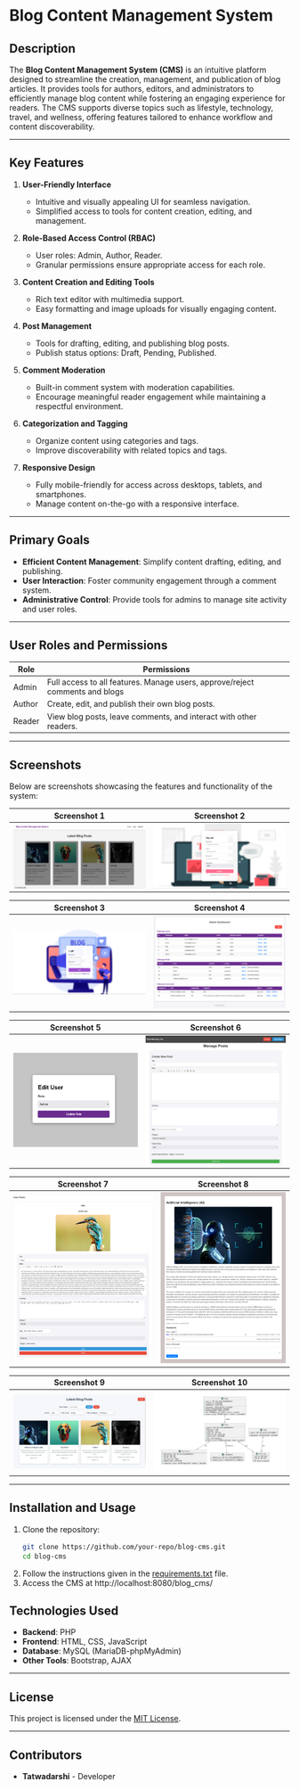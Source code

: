 # Blog Content Management System

## Description

The **Blog Content Management System (CMS)** is an intuitive platform designed to streamline the creation, management, and publication of blog articles. It provides tools for authors, editors, and administrators to efficiently manage blog content while fostering an engaging experience for readers. The CMS supports diverse topics such as lifestyle, technology, travel, and wellness, offering features tailored to enhance workflow and content discoverability.

---

## Key Features

1. **User-Friendly Interface**
   - Intuitive and visually appealing UI for seamless navigation.
   - Simplified access to tools for content creation, editing, and management.

2. **Role-Based Access Control (RBAC)**
   - User roles: Admin, Author, Reader.
   - Granular permissions ensure appropriate access for each role.

3. **Content Creation and Editing Tools**
   - Rich text editor with multimedia support.
   - Easy formatting and image uploads for visually engaging content.

4. **Post Management**
   - Tools for drafting, editing, and publishing blog posts.
   - Publish status options: Draft, Pending, Published.

5. **Comment Moderation**
   - Built-in comment system with moderation capabilities.
   - Encourage meaningful reader engagement while maintaining a respectful environment.

6. **Categorization and Tagging**
   - Organize content using categories and tags.
   - Improve discoverability with related topics and tags.

7. **Responsive Design**
   - Fully mobile-friendly for access across desktops, tablets, and smartphones.
   - Manage content on-the-go with a responsive interface.

---

## Primary Goals

- **Efficient Content Management**: Simplify content drafting, editing, and publishing.
- **User Interaction**: Foster community engagement through a comment system.
- **Administrative Control**: Provide tools for admins to manage site activity and user roles.

---

## User Roles and Permissions

| Role   | Permissions                                                                 |
|--------|-----------------------------------------------------------------------------|
| Admin  | Full access to all features. Manage users, approve/reject comments and blogs|
| Author | Create, edit, and publish their own blog posts.                             |
| Reader | View blog posts, leave comments, and interact with other readers.           |

---

## Screenshots

Below are screenshots showcasing the features and functionality of the system:

| Screenshot 1                                   | Screenshot 2                                   |
|------------------------------------------------|------------------------------------------------|
| ![Screenshot 1](screenshots/screenshot1.png)   | ![Screenshot 2](screenshots/screenshot2.png)   |

| Screenshot 3                                   | Screenshot 4                                   |
|------------------------------------------------|------------------------------------------------|
| ![Screenshot 3](screenshots/screenshot3.png)   | ![Screenshot 4](screenshots/screenshot4.png)   |

| Screenshot 5                                   | Screenshot 6                                   |
|------------------------------------------------|------------------------------------------------|
| ![Screenshot 5](screenshots/screenshot5.png)   | ![Screenshot 6](screenshots/screenshot6.png)   |

| Screenshot 7                                   | Screenshot 8                                   |
|------------------------------------------------|------------------------------------------------|
| ![Screenshot 7](screenshots/screenshot7.png)   | ![Screenshot 8](screenshots/screenshot8.png)   |

| Screenshot 9                                   | Screenshot 10                                  |
|------------------------------------------------|------------------------------------------------|
| ![Screenshot 9](screenshots/screenshot9.png)   | ![Screenshot 10](screenshots/screenshot10.png) |

---

## Installation and Usage

1. Clone the repository:
   ```bash
   git clone https://github.com/your-repo/blog-cms.git
   cd blog-cms
   
2. Follow the instructions given in the [requirements.txt](requirements.txt) file.
3. Access the CMS at http://localhost:8080/blog_cms/

## Technologies Used

- **Backend**: PHP 
- **Frontend**: HTML, CSS, JavaScript  
- **Database**: MySQL (MariaDB-phpMyAdmin)
- **Other Tools**: Bootstrap, AJAX  

---

## License

This project is licensed under the [MIT License](LICENSE).

---

## Contributors

- **Tatwadarshi** - Developer



